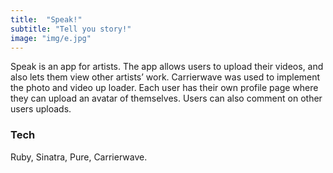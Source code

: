 ```yaml
---
title:  "Speak!"
subtitle: "Tell you story!"
image: "img/e.jpg"
---
```


Speak is an app for artists. The app allows users to upload their videos, and also lets them view other artists’ work. Carrierwave was used to implement the photo and video up loader. Each user has their own profile page where they can upload an avatar of themselves. Users can also comment on other users uploads.

### Tech
Ruby, Sinatra, Pure, Carrierwave.


<a href="https://github.com/scribble79/WDI-PROJECT-2"><i class="fa fa-external-link-square fa-3x" aria-hidden="true"></i></a>